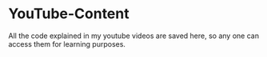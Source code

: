 # YouTube-Content
All the code explained in my youtube videos are saved here, so any one can access them for learning purposes.
